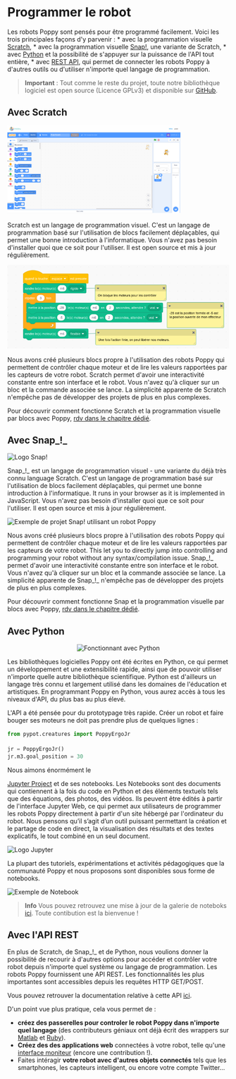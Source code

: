 # Programmer le robot

Les robots Poppy sont pensés pour être programmé facilement. Voici les trois principales façons d'y parvenir : * avec la programmation visuelle [Scratch](#avec-scratch), * avec la programmation visuelle [Snap!](#avec-snap__), une variante de Scratch, * avec [Python](#avec-python) et la possibilité de s'appuyer sur la puissance de l'API tout entière, * avec [REST API](#avec-lapi-rest), qui permet de connecter les robots Poppy à d'autres outils ou d'utiliser n'importe quel langage de programmation.

> **Important** : Tout comme le reste du projet, toute notre bibliothèque logiciel est open source (Licence GPLv3) et disponible sur [GitHub](https://github.com/poppy-project).

## Avec Scratch

<img src="../img/scratch/main_menu_scratch.png" alt="Scratch" height="200" />

Scratch est un langage de programmation visuel. C'est un langage de programmation basé sur l'utilisation de blocs facilement déplaçables, qui permet une bonne introduction à l'informatique. Vous n'avez pas besoin d'installer quoi que ce soit pour l'utiliser. Il est open source et mis à jour régulièrement.

![Exemple de projet Scratch utilisant un robot Poppy](../img/scratch/EXAMPLES_openClose.png)

Nous avons créé plusieurs blocs propre à l'utilisation des robots Poppy qui permettent de contrôler chaque moteur et de lire les valeurs rapportées par les capteurs de votre robot. Scratch permet d'avoir une interactivité constante entre son interface et le robot. Vous n'avez qu'à cliquer sur un bloc et la commande associée se lance. La simplicité apparente de Scratch n'empêche pas de développer des projets de plus en plus complexes.

Pour découvrir comment fonctionne Scratch et la programmation visuelle par blocs avec Poppy, [rdv dans le chapitre dédié](../programming/scratch.md).


## Avec Snap_!_

<img src="../img/logo/snap.png" alt="Logo Snap!" height="200" />

Snap_!_ est un langage de programmation visuel - une variante du déjà très connu language Scratch. C'est un langage de programmation basé sur l'utilisation de blocs facilement déplaçables, qui permet une bonne introduction à l'informatique. It runs in your browser as it is implemented in JavaScript. Vous n'avez pas besoin d'installer quoi que ce soit pour l'utiliser. Il est open source et mis à jour régulièrement.

![Exemple de projet Snap! utilisant un robot Poppy](../img/snap/presentation.png)

Nous avons créé plusieurs blocs propre à l'utilisation des robots Poppy qui permettent de contrôler chaque moteur et de lire les valeurs rapportées par les capteurs de votre robot. This let you to directly jump into controlling and programming your robot without any syntax/compilation issue. Snap_!_ permet d'avoir une interactivité constante entre son interface et le robot. Vous n'avez qu'à cliquer sur un bloc et la commande associée se lance. La simplicité apparente de Snap_!_ n'empêche pas de développer des projets de plus en plus complexes.

Pour découvrir comment fonctionne Snap et la programmation visuelle par blocs avec Poppy, [rdv dans le chapitre dédié](../programming/snap.md).

## Avec Python

<p style="text-align:center">
<img src="../img/logo/python.png" alt="Fonctionnant avec Python" height="170">
</p>

Les bibliothèques logicielles Poppy ont été écrites en Python, ce qui permet un développement et une extensibilité rapide, ainsi que de pouvoir utiliser n'importe quelle autre bibliothèque scientifique. Python est d'ailleurs un langage très connu et largement utilisé dans les domaines de l'éducation et artistiques. En programmant Poppy en Python, vous aurez accès à tous les niveaux d'API, du plus bas au plus élevé.

L'API a été pensée pour du prototypage très rapide. Créer un robot et faire bouger ses moteurs ne doit pas prendre plus de quelques lignes :

```python
from pypot.creatures import PoppyErgoJr

jr = PoppyErgoJr()
jr.m3.goal_position = 30
```

<!-- Note: "Notebook documents" or “notebooks”, all lower case --> Nous aimons énormément le 

[Jupyter Project](http://jupyter.org) et de ses notebooks. Les Notebooks sont des documents qui contiennent à la fois du code en Python et des éléments textuels tels que des équations, des photos, des vidéos. Ils peuvent être édités à partir de l'interface Jupyter Web, ce qui permet aux utilisateurs de programmer les robots Poppy directement à partir d'un site hébergé par l'ordinateur du robot. Nous pensons qu’il s’agit d’un outil puissant permettant la création et le partage de code en direct, la visualisation des résultats et des textes explicatifs, le tout combiné en un seul document.

<img src="../img/logo/jupyter.png" alt="Logo Jupyter" height="150" />

La plupart des tutoriels, expérimentations et activités pédagogiques que la communauté Poppy et nous proposons sont disponibles sous forme de notebooks.

![Exemple de Notebook](../img/notebook-example.png)

> **Info** Vous pouvez retrouvez une mise à jour de la galerie de noteboks [ici](../programming/notebooks.md). Toute contibution est la bienvenue !

## Avec l'API REST

En plus de Scratch, de Snap_!_ et de Python, nous voulions donner la possibilité de recourir à d'autres options pour accéder et contrôler votre robot depuis n'importe quel système ou langage de programmation. Les robots Poppy fournissent une API REST. Les fonctionnalités les plus importantes sont accessibles depuis les requêtes HTTP GET/POST.

Vous pouvez retrouver la documentation relative à cette API [ici](../programming/rest.md).

D'un point vue plus pratique, cela vous permet de :

* **créez des passerelles pour controler le robot Poppy dans n'importe quel langage** (des contributeurs géniaux ont déjà écrit des wrappers sur [Matlab](https://github.com/joelortizsosa/Connection-Poppy-Matlab) et [Ruby](https://github.com/poppy-project/pypot/tree/master/samples/REST/ruby)).
* **Créez des des applications web** connectées à votre robot, telle qu'une [interface moniteur](https://github.com/poppy-project/poppy-monitor) (encore une contribution !).
* Faites intéragir **votre robot avec d'autres objets connectés** tels que les smartphones, les capteurs intelligent, ou encore votre compte Twitter...